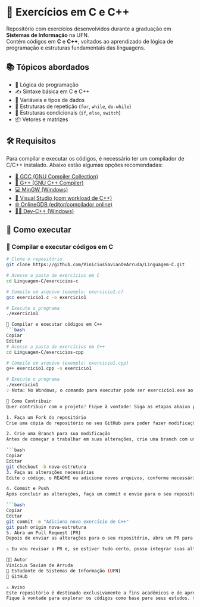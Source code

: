 # 🧩 Exercícios em C e C++

Repositório com exercícios desenvolvidos durante a graduação em **Sistemas de Informação** na UFN.  
Contém códigos em **C** e **C++**, voltados ao aprendizado de lógica de programação e estruturas fundamentais das linguagens.

## 📚 Tópicos abordados

- 🧠 Lógica de programação  
- ✍️ Sintaxe básica em C e C++  
- 🔢 Variáveis e tipos de dados  
- 🔁 Estruturas de repetição (`for`, `while`, `do-while`)  
- 🔀 Estruturas condicionais (`if`, `else`, `switch`)  
- 📦 Vetores e matrizes  

## 🛠️ Requisitos

Para compilar e executar os códigos, é necessário ter um compilador de C/C++ instalado. Abaixo estão algumas opções recomendadas:

- [🔧 GCC (GNU Compiler Collection)](https://gcc.gnu.org/install/)  
- [🔧 G++ (GNU C++ Compiler)](https://gcc.gnu.org/install/)  
- [💻 MinGW (Windows)](https://sourceforge.net/projects/mingw/)  
- [🧰 Visual Studio (com workload de C++)](https://visualstudio.microsoft.com/pt-br/)  
- [🌐 OnlineGDB (editor/compilador online)](https://www.onlinegdb.com/)  
- [👨‍💻 Dev-C++ (Windows)](https://sourceforge.net/projects/orwelldevcpp/)  


## 🚀 Como executar

### 🔹 Compilar e executar códigos em C

```bash
# Clone o repositório
git clone https://github.com/ViniciusSavianDeArruda/Linguagem-C.git

# Acesse a pasta de exercícios em C
cd Linguagem-C/exercicios-c

# Compile um arquivo (exemplo: exercicio1.c)
gcc exercicio1.c -o exercicio1

# Execute o programa
./exercicio1

🔸 Compilar e executar códigos em C++
```bash
Copiar
Editar
# Acesse a pasta de exercícios em C++
cd Linguagem-C/exercicios-cpp

# Compile um arquivo (exemplo: exercicio1.cpp)
g++ exercicio1.cpp -o exercicio1

# Execute o programa
./exercicio1
💡 Nota: No Windows, o comando para executar pode ser exercicio1.exe ao invés de ./exercicio1.

🤝 Como Contribuir
Quer contribuir com o projeto? Fique à vontade! Siga as etapas abaixo para fazer isso:

1. Faça um Fork do repositório
Crie uma cópia do repositório no seu GitHub para poder fazer modificações.

2. Crie uma Branch para sua modificação
Antes de começar a trabalhar em suas alterações, crie uma branch com um nome descritivo para o que você está fazendo. Exemplo:

```bash
Copiar
Editar
git checkout -b nova-estrutura
3. Faça as alterações necessárias
Edite o código, o README ou adicione novos arquivos, conforme necessário.

4. Commit e Push
Após concluir as alterações, faça um commit e envie para o seu repositório:

```bash
Copiar
Editar
git commit -m "Adiciona novo exercício de C++"
git push origin nova-estrutura
5. Abra um Pull Request (PR)
Depois de enviar as alterações para o seu repositório, abra um PR para que eu possa revisar suas contribuições. Descreva claramente as mudanças feitas e o que foi adicionado ou corrigido.

⚠️ Eu vou revisar o PR e, se estiver tudo certo, posso integrar suas alterações no repositório principal.

👨‍💻 Autor
Vinícius Savian de Arruda
📘 Estudante de Sistemas de Informação (UFN)
🔗 GitHub

⚠️ Aviso
Este repositório é destinado exclusivamente a fins acadêmicos e de aprendizado.
Fique à vontade para explorar os códigos como base para seus estudos. 😊
